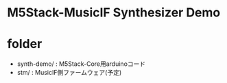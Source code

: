 # M5Stack-MusicIF Synthesizer Demo

# folder

- synth-demo/ : M5Stack-Core用arduinoコード
- stm/ : MusicIF側ファームウェア(予定)
